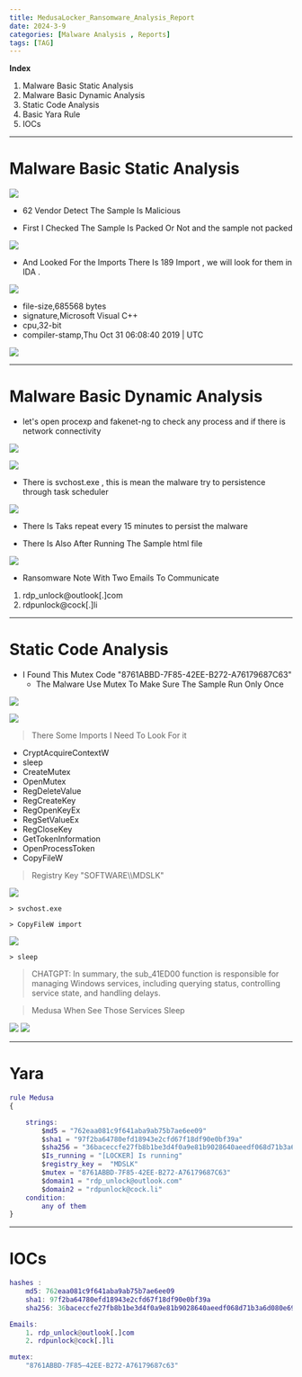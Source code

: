 ```yaml
---
title: MedusaLocker_Ransomware_Analysis_Report 
date: 2024-3-9
categories: [Malware Analysis , Reports]
tags: [TAG]   
---
```


**Index**

1. Malware Basic Static Analysis
2. Malware Basic Dynamic Analysis
3. Static Code Analysis
4. Basic Yara Rule
5. IOCs

----
# Malware Basic Static Analysis

![](https://firebasestorage.googleapis.com/v0/b/avatars-2aed4.appspot.com/o/Screenshot_1.png?alt=media&token=c64aced5-1628-4b07-aae8-c1542cbeddc4)

- 62 Vendor Detect The Sample Is Malicious 

- First I Checked The Sample Is Packed Or Not and the sample not packed 

![](https://firebasestorage.googleapis.com/v0/b/avatars-2aed4.appspot.com/o/Screenshot_18.png?alt=media&token=cd09041e-29cf-4bc5-bae3-eea8e3f41382)

- And Looked For the Imports There Is 189 Import , we will look for them in IDA .

![](https://firebasestorage.googleapis.com/v0/b/avatars-2aed4.appspot.com/o/Screenshot_20.png?alt=media&token=ff3a54b7-83ca-4091-a10f-d5e83aefaa93)

- file-size,685568 bytes
- signature,Microsoft Visual C++
- cpu,32-bit
- compiler-stamp,Thu Oct 31 06:08:40 2019 | UTC
  
![](https://firebasestorage.googleapis.com/v0/b/avatars-2aed4.appspot.com/o/Screenshot_21.png?alt=media&token=85c7824b-c2a2-45c7-bc1b-3373ede6b9e9)

----
# Malware Basic Dynamic Analysis

- let's open procexp and fakenet-ng to check any process and if there is network connectivity

![](https://firebasestorage.googleapis.com/v0/b/avatars-2aed4.appspot.com/o/Screenshot_22.png?alt=media&token=f21c4c5f-638d-4087-ba9d-dbb6e0746699)

![](https://firebasestorage.googleapis.com/v0/b/avatars-2aed4.appspot.com/o/Screenshot_11.png?alt=media&token=2c353b70-892c-4b0f-80d3-df9ecd42f882)

- There is svchost.exe , this is mean the malware try to persistence through task scheduler

![](https://firebasestorage.googleapis.com/v0/b/avatars-2aed4.appspot.com/o/Screenshot_24.png?alt=media&token=3ea1505e-0b98-4fa2-bacc-a8dcb6883934)

- There Is Taks repeat every 15 minutes to persist the malware 

- There Is Also After Running The Sample html file
  
![](https://firebasestorage.googleapis.com/v0/b/avatars-2aed4.appspot.com/o/Screenshot_12.png?alt=media&token=7264289c-3f15-49e3-b5f3-28bf17260d9b)

- Ransomware Note With Two Emails To Communicate 

1. rdp_unlock@outlook[.]com
2. rdpunlock@cock[.]li

---

# Static Code Analysis
- I Found This Mutex Code "8761ABBD-7F85-42EE-B272-A76179687C63"
  - The Malware Use Mutex To Make Sure The Sample Run Only Once 
  
![](https://firebasestorage.googleapis.com/v0/b/avatars-2aed4.appspot.com/o/Screenshot_26.png?alt=media&token=a531e8e0-c74d-4284-bccd-f5d3acec06f5
)

![](https://firebasestorage.googleapis.com/v0/b/avatars-2aed4.appspot.com/o/Screenshot_27.png?alt=media&token=9df76ac2-6524-414d-99cd-8a17621fa01a)

> There Some Imports I Need To Look For it 
- CryptAcquireContextW 
- sleep
- CreateMutex
- OpenMutex
- RegDeleteValue
- RegCreateKey
- RegOpenKeyEx
- RegSetValueEx
- RegCloseKey
- GetTokenInformation
- OpenProcessToken
- CopyFileW
  
> Registry Key
> "SOFTWARE\\\MDSLK" 

![](https://firebasestorage.googleapis.com/v0/b/avatars-2aed4.appspot.com/o/Screenshot_8.png?alt=media&token=0fdf25f2-b4f3-4653-b76b-12d9d87f6af5)

    > svchost.exe 

    > CopyFileW import 

![](https://firebasestorage.googleapis.com/v0/b/avatars-2aed4.appspot.com/o/Screenshot_28.png?alt=media&token=b4dfee4d-c776-4d80-9fe0-9f73fd09f477)

    > sleep 
> CHATGPT: In summary, the sub_41ED00 function is responsible for managing Windows services, including querying status, controlling service state, and handling delays.

> Medusa When See Those Services Sleep
 
![](https://firebasestorage.googleapis.com/v0/b/avatars-2aed4.appspot.com/o/Screenshot_29.png?alt=media&token=cb6aa68c-eae9-429f-9865-05cfeae4a1c9)
![](https://firebasestorage.googleapis.com/v0/b/avatars-2aed4.appspot.com/o/Screenshot_30.png?alt=media&token=c04f5bd4-3bb3-4c35-878c-cff16e4043f6)

---

# Yara 
```m
rule Medusa
{

    strings: 
        $md5 = "762eaa081c9f641aba9ab75b7ae6ee09"
        $sha1 = "97f2ba64780efd18943e2cfd67f18df90e0bf39a"
        $sha256 = "36baceccfe27fb8b1be3d4f0a9e81b9028640aeedf068d71b3a6d080e698a793"
        $Is_running = "[LOCKER] Is running"
        $registry_key =  "MDSLK"
        $mutex = "8761ABBD-7F85-42EE-B272-A76179687C63"
        $domain1 = "rdp_unlock@outlook.com"
        $domain2 = "rdpunlock@cock.li"
    condition:
        any of them
}
```
----
# IOCs 

```m
hashes :
    md5: 762eaa081c9f641aba9ab75b7ae6ee09
    sha1: 97f2ba64780efd18943e2cfd67f18df90e0bf39a
    sha256: 36baceccfe27fb8b1be3d4f0a9e81b9028640aeedf068d71b3a6d080e698a793

Emails: 
    1. rdp_unlock@outlook[.]com
    2. rdpunlock@cock[.]li

mutex: 
    "8761ABBD-7F85–42EE-B272-A76179687c63"
```



































































































































































































































  














































































































































